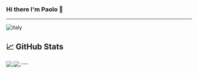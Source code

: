 ### Hi there I'm Paolo 👋
---

![italy](https://img.shields.io/badge/from-italy-blue)

## &#x1f4c8; GitHub Stats

<a href="https://github.com/PaoloFrancesco-Marino/github-readme-stats">
  <img align="center" src="https://github-readme-stats.vercel.app/api/top-langs/?username=PaoloFrancesco-Marino&title_color=ffffff&text_color=c9cacc&icon_color=2bbc8a&bg_color=1d1f21&hide=html" />
</a>
<a href="https://github.com/PaoloFrancesco-Marino/github-readme-stats">
  <img align="center" src="https://github-readme-stats.vercel.app/api?username=PaoloFrancesco-Marino&show_icons=true&line_height=27&count_private=true&title_color=ffffff&text_color=c9cacc&icon_color=2bbc8a&bg_color=1d1f21"/>
</a>
---

<!--
**PaoloFrancesco-Marino/PaoloFrancesco-Marino** is a ✨ _special_ ✨ repository because its `README.md` (this file) appears on your GitHub profile.

Here are some ideas to get you started:

- 🔭 I’m currently working on ...
- 🌱 I’m currently learning ...
- 👯 I’m looking to collaborate on ...
- 🤔 I’m looking for help with ...
- 💬 Ask me about ...
- 📫 How to reach me: ...
- 😄 Pronouns: ...
- ⚡ Fun fact: ...
-->
